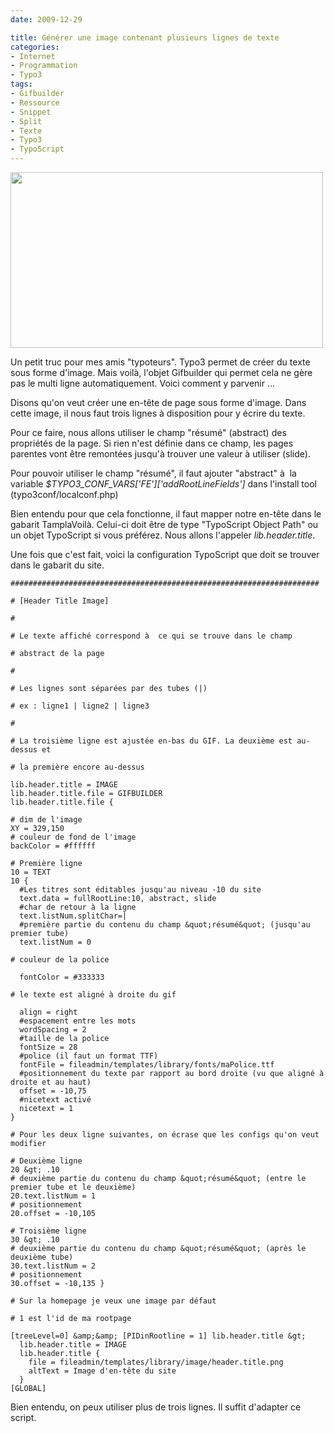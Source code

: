 ```yaml
---
date: 2009-12-29

title: Générer une image contenant plusieurs lignes de texte
categories:
- Internet
- Programmation
- Typo3
tags:
- Gifbuilder
- Ressource
- Snippet
- Split
- Texte
- Typo3
- TypoScript
---
```

<img class="alignnone size-medium wp-image-1470" title="Champ résumé dans les propriétées de la page" src="https://dlgjp9x71cipk.cloudfront.net/2009/12/gifbuilder_typo3-500x281.jpg" alt="" width="500" height="281" />

Un petit truc pour mes amis "typoteurs". Typo3 permet de créer du texte sous forme d'image. Mais voilà, l'objet Gifbuilder qui permet cela ne gère pas le multi ligne automatiquement.
Voici comment y parvenir ...

<!--more-->

Disons qu'on veut créer une en-tête de page sous forme d'image. Dans cette image, il nous faut trois lignes à disposition pour y écrire du texte.

Pour ce faire, nous allons utiliser le champ "résumé" (abstract) des propriétés de la page. Si rien n'est définie dans ce champ, les pages parentes vont être remontées jusqu'à trouver une valeur à utiliser (slide).

Pour pouvoir utiliser le champ "résumé", il faut ajouter "abstract" à  la variable <em>$TYPO3_CONF_VARS['FE']['addRootLineFields']</em> dans l'install tool (typo3conf/localconf.php)

Bien entendu pour que cela fonctionne, il faut mapper notre en-tête dans le gabarit TamplaVoilà. Celui-ci doit être de type "TypoScript Object Path" ou un objet TypoScript si vous préférez. Nous allons l'appeler <em>lib.header.title</em>.

Une fois que c'est fait, voici la configuration TypoScript que doit se trouver dans le gabarit du site.

```shell
#####################################################################

# [Header Title Image]

#

# Le texte affiché correspond à  ce qui se trouve dans le champ

# abstract de la page

#

# Les lignes sont séparées par des tubes (|)

# ex : ligne1 | ligne2 | ligne3

#

# La troisième ligne est ajustée en-bas du GIF. La deuxième est au-dessus et

# la première encore au-dessus

lib.header.title = IMAGE
lib.header.title.file = GIFBUILDER
lib.header.title.file {

# dim de l'image
XY = 329,150
# couleur de fond de l'image
backColor = #ffffff

# Première ligne
10 = TEXT
10 {
  #Les titres sont éditables jusqu'au niveau -10 du site
  text.data = fullRootLine:10, abstract, slide
  #char de retour à la ligne
  text.listNum.splitChar=|
  #première partie du contenu du champ &quot;résumé&quot; (jusqu'au premier tube)
  text.listNum = 0

# couleur de la police

  fontColor = #333333

# le texte est aligné à droite du gif

  align = right
  #espacement entre les mots
  wordSpacing = 2
  #taille de la police
  fontSize = 28
  #police (il faut un format TTF)
  fontFile = fileadmin/templates/library/fonts/maPolice.ttf
  #positionnement du texte par rapport au bord droite (vu que aligné à droite et au haut)
  offset = -10,75
  #nicetext activé
  nicetext = 1
}

# Pour les deux ligne suivantes, on écrase que les configs qu'on veut modifier

# Deuxième ligne
20 &gt; .10
# deuxième partie du contenu du champ &quot;résumé&quot; (entre le premier tube et le deuxième)
20.text.listNum = 1
# positionnement
20.offset = -10,105

# Troisième ligne
30 &gt; .10
# deuxième partie du contenu du champ &quot;résumé&quot; (après le deuxième tube)
30.text.listNum = 2
# positionnement
30.offset = -10,135 }

# Sur la homepage je veux une image par défaut

# 1 est l'id de ma rootpage

[treeLevel=0] &amp;&amp; [PIDinRootline = 1] lib.header.title &gt;
  lib.header.title = IMAGE
  lib.header.title {
    file = fileadmin/templates/library/image/header.title.png
    altText = Image d'en-tête du site
  }
[GLOBAL]
```

Bien entendu, on peux utiliser plus de trois lignes. Il suffit d'adapter ce script.
